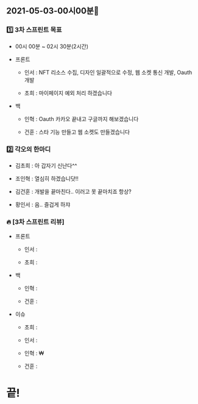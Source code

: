 ## 2021-05-03-00시00분🌟

### 1️⃣ 3차 스프린트 목표

* 00시 00분 ~ 02시 30분(2시간)

* 프론트

    * 인서 : NFT 리소스 수집, 디자인 일괄적으로 수정, 웹 소켓 통신 개발, Oauth 개발

    * 초희 : 마이페이지 예외 처리 하겠습니다

* 백

    * 인혁 : Oauth 카카오 끝내고 구글까지 해보겠습니다

    * 건훈 : 스타 기능 만들고 웹 소켓도 만들겠습니다

### 2️⃣ 각오의 한마디

* 김초희 : 아 갑자기 신난다^^ 

* 조인혁 : 열심히 하겠습니닷!!

* 김건훈 : 개발을 끝마친다.. 이러고 못 끝마치죠 항상?

* 황인서 : 음.. 즐겁게 하쟈

### 🔥 [3차 스프린트 리뷰]

* 프론트

    * 인서 : 

    * 초희 : 

* 백

    * 인혁 : 

    * 건훈 : 

* 이슈

    * 초희 : 

    * 인서 : 

    * 인혁 : ₩

    * 건훈 : 

# 끝!